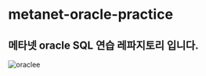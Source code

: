 # metanet-oracle-practice

## 메타넷 oracle SQL 연습 레파지토리 입니다.

![oraclee](https://user-images.githubusercontent.com/106860598/225192866-5e39b5fc-3ad2-49f0-887b-dab35b7ca822.png)

